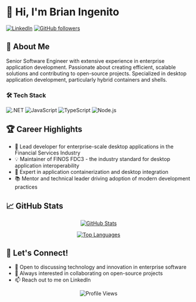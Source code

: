 # 👋 Hi, I'm Brian Ingenito

[![LinkedIn](https://img.shields.io/badge/LinkedIn-Connect-blue?style=for-the-badge&logo=linkedin)](https://www.linkedin.com/in/brianingenito)
[![GitHub followers](https://img.shields.io/github/followers/bingenito?style=for-the-badge&logo=github)](https://github.com/bingenito)

## 🚀 About Me

Senior Software Engineer with extensive experience in enterprise application development. Passionate about creating efficient, scalable solutions and contributing to open-source projects. Specialized in desktop application development, particularly hybrid containers and shells.

### 🛠️ Tech Stack

![.NET](https://img.shields.io/badge/.NET-512BD4?style=flat-square&logo=dotnet&logoColor=white)
![JavaScript](https://img.shields.io/badge/JavaScript-F7DF1E?style=flat-square&logo=javascript&logoColor=black)
![TypeScript](https://img.shields.io/badge/TypeScript-007ACC?style=flat-square&logo=typescript&logoColor=white)
![Node.js](https://img.shields.io/badge/Node.js-339933?style=flat-square&logo=node.js&logoColor=white)

## 🏆 Career Highlights

- 🌟 Lead developer for enterprise-scale desktop applications in the Financial Services Industry
- 💡 Maintainer of FINOS FDC3 - the industry standard for desktop application interoperability
- 🔧 Expert in application containerization and desktop integration
- 📚 Mentor and technical leader driving adoption of modern development practices

## 📈 GitHub Stats

<div align="center">
  
[![GitHub Stats](https://github-readme-stats.vercel.app/api?username=bingenito&show_icons=true&theme=dracula)](https://github.com/bingenito)

[![Top Languages](https://github-readme-stats.vercel.app/api/top-langs/?username=bingenito&layout=compact&theme=dracula)](https://github.com/bingenito)

</div>

## 🤝 Let's Connect!

- 💼 Open to discussing technology and innovation in enterprise software
- 🌱 Always interested in collaborating on open-source projects
- 📫 Reach out to me on LinkedIn

<div align="center">

![Profile Views](https://komarev.com/ghpvc/?username=bingenito&color=brightgreen&style=flat-square)

</div>

<!--
Fun fact: This README is powered by GitHub's special repository feature! 
Create a repo with your username to showcase your own profile README.
-->
